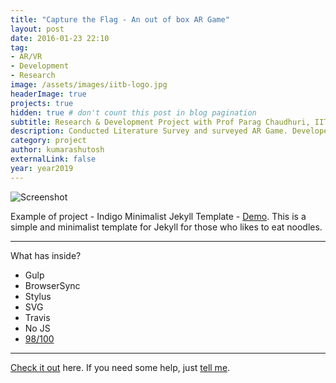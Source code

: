 ```yaml
---
title: "Capture the Flag - An out of box AR Game"
layout: post
date: 2016-01-23 22:10
tag:
- AR/VR
- Development
- Research
image: /assets/images/iitb-logo.jpg
headerImage: true
projects: true
hidden: true # don't count this post in blog pagination
subtitle: Research & Development Project with Prof Parag Chaudhuri, IIT Bombay
description: Conducted Literature Survey and surveyed AR Game. Developed a Table Top AR Game which fits into the terrian of the scene and adjusts the game object based on the markers. The characters can move in 3D world with correct spatial understanding.
category: project
author: kumarashutosh
externalLink: false
year: year2019
---
```


![Screenshot](https://raw.githubusercontent.com/sergiokopplin/indigo/gh-pages/assets/screen-shot.png)

Example of project - Indigo Minimalist Jekyll Template - [Demo](http://sergiokopplin.github.io/indigo/). This is a simple and minimalist template for Jekyll for those who likes to eat noodles.

---

What has inside?

- Gulp
- BrowserSync
- Stylus
- SVG
- Travis
- No JS
- [98/100](https://developers.google.com/speed/pagespeed/insights/?url=http%3A%2F%2Fsergiokopplin.github.io%2Findigo%2F)

---

[Check it out](http://sergiokopplin.github.io/indigo/) here.
If you need some help, just [tell me](http://github.com/sergiokopplin/indigo/issues).
